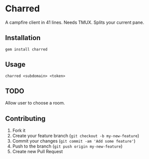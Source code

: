# Charred

A campfire client in 41 lines. Needs TMUX. Splits your current pane.

## Installation

```
gem install charred
```

## Usage

```
charred <subdomain> <token>
```

## TODO

Allow user to choose a room.

## Contributing

1. Fork it
2. Create your feature branch (`git checkout -b my-new-feature`)
3. Commit your changes (`git commit -am 'Add some feature'`)
4. Push to the branch (`git push origin my-new-feature`)
5. Create new Pull Request
